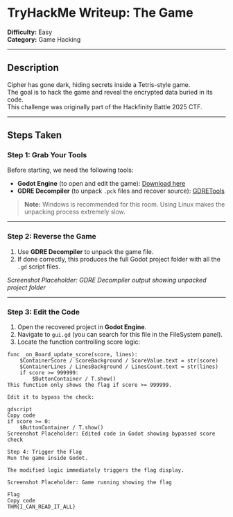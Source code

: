 # TryHackMe Writeup: The Game

**Difficulty:** Easy  
**Category:** Game Hacking  

---

## Description
Cipher has gone dark, hiding secrets inside a Tetris-style game.  
The goal is to hack the game and reveal the encrypted data buried in its code.  
This challenge was originally part of the Hackfinity Battle 2025 CTF.

---

## Steps Taken

### Step 1: Grab Your Tools
Before starting, we need the following tools:  

- **Godot Engine** (to open and edit the game): [Download here](https://godotengine.org/download/windows/)  
- **GDRE Decompiler** (to unpack `.pck` files and recover source): [GDRETools](https://github.com/GDRETools/gdsdecomp/releases/tag/v1.00-beta.3)  

> **Note:** Windows is recommended for this room. Using Linux makes the unpacking process extremely slow.

---

### Step 2: Reverse the Game
1. Use **GDRE Decompiler** to unpack the game file.  
2. If done correctly, this produces the full Godot project folder with all the `.gd` script files.  

*Screenshot Placeholder: GDRE Decompiler output showing unpacked project folder*

---

### Step 3: Edit the Code
1. Open the recovered project in **Godot Engine**.  
2. Navigate to `gui.gd` (you can search for this file in the FileSystem panel).  
3. Locate the function controlling score logic:

```gdscript
func _on_Board_update_score(score, lines):
    $ContainerScore / ScoreBackground / ScoreValue.text = str(score)
    $ContainerLines / LinesBackground / LinesCount.text = str(lines)
    if score >= 999999:
        $ButtonContainer / T.show()
This function only shows the flag if score >= 999999.

Edit it to bypass the check:

gdscript
Copy code
if score >= 0:
    $ButtonContainer / T.show()
Screenshot Placeholder: Edited code in Godot showing bypassed score check

Step 4: Trigger the Flag
Run the game inside Godot.

The modified logic immediately triggers the flag display.

Screenshot Placeholder: Game running showing the flag

Flag
Copy code
THM{I_CAN_READ_IT_ALL}
